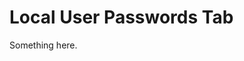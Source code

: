 [title]: # (Local User Passwords Tab)
[tags]: # (XXX)
[priority]: # (1958)
# Local User Passwords Tab
Something here.
